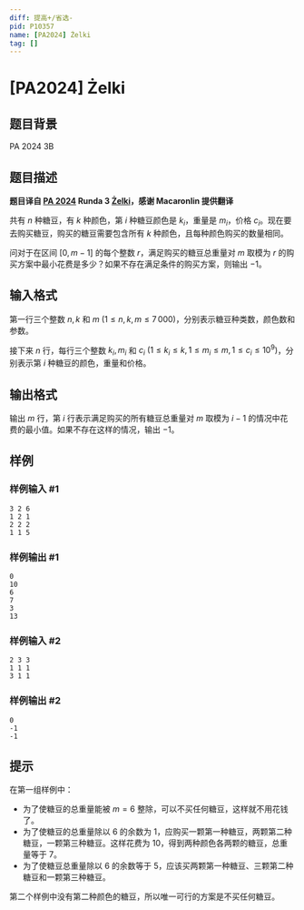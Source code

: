 ```yaml
---
diff: 提高+/省选-
pid: P10357
name: [PA2024] Żelki
tag: []
---
```

# [PA2024] Żelki
## 题目背景

PA 2024 3B
## 题目描述

**题目译自 [PA 2024](https://sio2.mimuw.edu.pl/c/pa-2024-1/dashboard/) Runda 3 [Żelki](https://sio2.mimuw.edu.pl/c/pa-2024-1/p/zel/)，感谢 Macaronlin 提供翻译**

共有 $n$ 种糖豆，有 $k$ 种颜色，第 $i$ 种糖豆颜色是 $k_i$，重量是 $m_i$，价格 $c_i$。现在要去购买糖豆，购买的糖豆需要包含所有 $k$ 种颜色，且每种颜色购买的数量相同。

问对于在区间 $[0,m-1]$ 的每个整数 $r$，满足购买的糖豆总重量对 $m$ 取模为 $r$ 的购买方案中最小花费是多少？如果不存在满足条件的购买方案，则输出 $-1$。
## 输入格式

第一行三个整数 $n,k$ 和 $m\ (1\le n,k,m\le 7\,000)$，分别表示糖豆种类数，颜色数和参数。

接下来 $n$ 行，每行三个整数 $k_i,m_i$ 和 $c_i\ (1\le k_i\le k,1\le m_i\le m,1\le c_i\le 10^9)$，分别表示第 $i$ 种糖豆的颜色，重量和价格。
## 输出格式

输出 $m$ 行，第 $i$ 行表示满足购买的所有糖豆总重量对 $m$ 取模为 $i-1$ 的情况中花费的最小值。如果不存在这样的情况，输出 $-1$。
## 样例

### 样例输入 #1
```
3 2 6
1 2 1
2 2 2
1 1 5

```
### 样例输出 #1
```
0
10
6
7
3
13

```
### 样例输入 #2
```
2 3 3
1 1 1
3 1 1

```
### 样例输出 #2
```
0
-1
-1

```
## 提示

在第一组样例中：

- 为了使糖豆的总重量能被 $m = 6$ 整除，可以不买任何糖豆，这样就不用花钱了。
- 为了使糖豆的总重量除以 $6$ 的余数为 $1$，应购买一颗第一种糖豆，两颗第二种糖豆，一颗第三种糖豆。这样花费为 $10$，得到两种颜色各两颗的糖豆，总重量等于 $7$。
- 为了使糖豆总重量除以 $6$ 的余数等于 $5$，应该买两颗第一种糖豆、三颗第二种糖豆和一颗第三种糖豆。

第二个样例中没有第二种颜色的糖豆，所以唯一可行的方案是不买任何糖豆。
